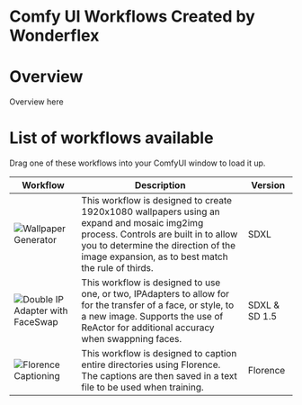 # Comfy UI Workflows Created by Wonderflex

# Overview
Overview here

# List of workflows available

Drag one of these workflows into your ComfyUI window to load it up.

| Workflow  | Description | Version  |
| ------------- | ------------- | ------------- |
| ![Wallpaper Generator](https://github.com/Wonderflex/WonderflexComfyWorkflows/blob/main/Workflows/Wallpaper%20Generator.png)  | This workflow is designed to create 1920x1080 wallpapers using an expand and mosaic img2img process. Controls are built in to allow you to determine the direction of the image expansion, as to best match the rule of thirds.  | SDXL  |
| ![Double IP Adapter with FaceSwap](https://github.com/Wonderflex/WonderflexComfyWorkflows/blob/main/Workflows/Double%20IP%20Adaptor%20with%20FaceSwap.png) | This workflow is designed to use one, or two, IPAdapters to allow for for the transfer of a face, or style, to a new image.  Supports the use of ReActor for additional accuracy when swappning faces. | SDXL & SD 1.5 |
| ![Florence Captioning](https://github.com/Wonderflex/WonderflexComfyWorkflows/blob/main/Workflows/Florence%20Captioning.png) | This workflow is designed to caption entire directories using Florence. The captions are then saved in a text file to be used when training. | Florence |
